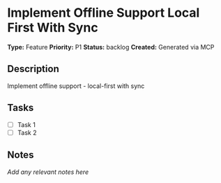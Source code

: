 # Implement Offline Support Local First With Sync

**Type:** Feature
**Priority:** P1
**Status:** backlog
**Created:** Generated via MCP

## Description
Implement offline support - local-first with sync

## Tasks
- [ ] Task 1
- [ ] Task 2

## Notes
*Add any relevant notes here*
